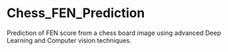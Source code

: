 # Chess_FEN_Prediction
Prediction of FEN score from a chess board image using advanced Deep Learning and Computer vision techniques.

